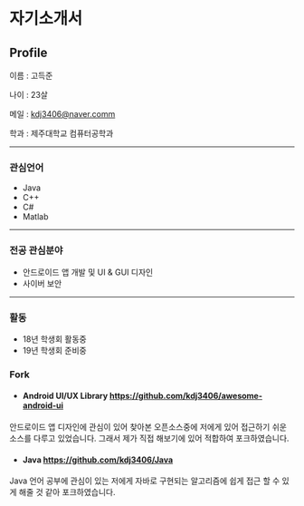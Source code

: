 # 자기소개서



## Profile


이름 : 고득준

나이 : 23살

메일 : kdj3406@naver.comm

학과 : 제주대학교 컴퓨터공학과

<hr/>

### 관심언어

- Java
- C++
- C#
- Matlab

<hr/>

### 전공 관심분야
- 안드로이드 앱 개발 및 UI & GUI 디자인
- 사이버 보안 

<hr/>

### 활동
- 18년 학생회 활동중
- 19년 학생회 준비중

### Fork
- #### Android UI/UX Library  https://github.com/kdj3406/awesome-android-ui
안드로이드 앱 디자인에 관심이 있어 찾아본 오픈소스중에 저에게 있어 접근하기 쉬운 소스를 다루고 있었습니다. 그래서 제가 직접 해보기에 있어 적합하여 포크하였습니다.

- #### Java https://github.com/kdj3406/Java
Java 언어 공부에 관심이 있는 저에게 자바로 구현되는 알고리즘에 쉽게 접근 할 수 있게 해줄 것 같아 포크하였습니다.
 